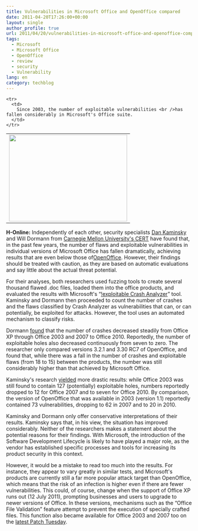 ```yaml
---
title: Vulnerabilities in Microsoft Office and OpenOffice compared
date: 2011-04-20T17:26:00+00:00
layout: single
author_profile: true
url: 2011/04/20/vulnerabilities-in-microsoft-office-and-openoffice-compared/
tags:
  - Microsoft
  - Microsoft Office
  - OpenOffice
  - review
  - security
  - Vulnerability
lang: en
category: techblog
---
```

<div dir="ltr" trbidi="on">
  <table cellpadding="0" cellspacing="0">
    <tr>
      <td>
        <a href="http://4.bp.blogspot.com/-8bphAQzYH2c/Ta8PjkGhZ7I/AAAAAAAAD2k/Q3REh1T0Egk/s1600/offvstar-347a355b3a38df50.png" imageanchor="1"><img border="0" height="235" src="http://4.bp.blogspot.com/-8bphAQzYH2c/Ta8PjkGhZ7I/AAAAAAAAD2k/Q3REh1T0Egk/s320/offvstar-347a355b3a38df50.png" width="320" /></a>
      </td>
    </tr>
    
    <tr>
      <td>
        Since 2003, the number of exploitable vulnerabilities <br />has fallen considerably in Microsoft's Office suite.
      </td>
    </tr>
  </table>
  
  <p>
    <b>H-Online:</b> Independently of each other, security specialists <a href="http://dankaminsky.com/">Dan Kaminsky</a> and Will Dormann from <a href="https://www.cert.org/cert/">Carnegie Mellon University's CERT</a> have found that, in the past few years, the number of flaws and exploitable vulnerabilities in individual versions of Microsoft Office has fallen dramatically, achieving results that are even below those of<a href="http://de.openoffice.org/">OpenOffice</a>. However, their findings should be treated with caution, as they are based on automatic evaluations and say little about the actual threat potential.
  </p>
  
  <p>
    For their analyses, both researchers used fuzzing tools to create several thousand flawed .doc files, loaded them into the office products, and evaluated the results with Microsoft's &#8220;<a href="http://msecdbg.codeplex.com/">!exploitable Crash Analyzer</a>&#8221; tool. Kaminsky and Dormann then proceeded to count the number of crashes and the flaws classified by Crash Analyzer as vulnerabilities that can, or can potentially, be exploited for attacks. However, the tool uses an automated mechanism to classify risks.
  </p>
  
  <p>
    Dormann <a href="https://www.cert.org/blogs/certcc/2011/04/office_shootout_microsoft_offi.html">found</a> that the number of crashes decreased steadily from Office XP through Office 2003 and 2007 to Office 2010. Reportedly, the number of exploitable holes also decreased continuously from seven to zero. The researcher only compared versions 3.2.1 and 3.30 RC7 of OpenOffice, and found that, while there was a fall in the number of crashes and exploitable flaws (from 18 to 15) between the products, the number was still considerably higher than that achieved by Microsoft Office.
  </p>
  
  <p>
    Kaminsky's research <a href="http://dankaminsky.com/2011/03/11/fuzzmark/">yielded</a> more drastic results: while Office 2003 was still found to contain 127 (potentially) exploitable holes, numbers reportedly dropped to 12 for Office 2007 and to seven for Office 2010. By comparison, the version of OpenOffice that was available in 2003 (version 1.1) reportedly contained 73 vulnerabilities, dropping to 62 in 2007 and to 20 in 2010.
  </p>
  
  <p>
    Kaminsky and Dormann only offer conservative interpretations of their results. Kaminsky says that, in his view, the situation has improved considerably. Neither of the researchers makes a statement about the potential reasons for their findings. With Microsoft, the introduction of the Software Development Lifecycle is likely to have played a major role, as the vendor has established specific processes and tools for increasing its product security in this context.
  </p>
  
  <p>
    However, it would be a mistake to read too much into the results. For instance, they appear to vary greatly in similar tests, and Microsoft's products are currently still a far more popular attack target than OpenOffice, which means that the risk of an infection is higher even if there are fewer vulnerabilities. This could, of course, change when the support of Office XP runs out (12 July 2011), prompting businesses and users to upgrade to newer versions of Office. In these versions, mechanisms such as the &#8220;Office File Validation&#8221; feature attempt to prevent the execution of specially crafted files. This function also became available for Office 2003 and 2007 too on the <a href="http://www.h-online.com/news/item/Microsoft-s-record-Patch-Tuesday-1226887.html">latest Patch Tuesday</a>.</div>